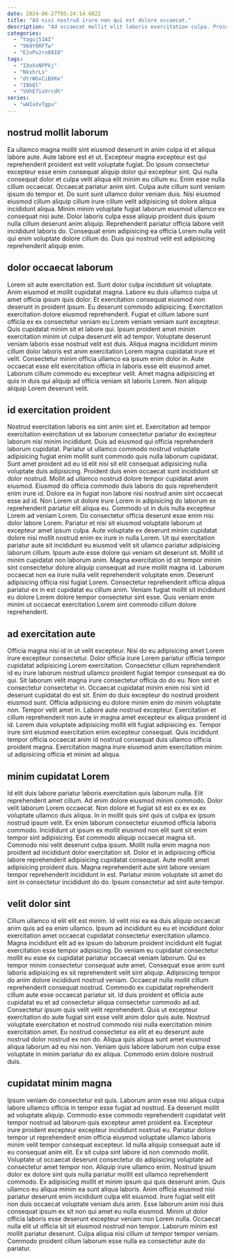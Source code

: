```yaml
---
date: 2024-06-27T05:24:14.682Z
title: "Ad nisi nostrud irure non qui est dolore occaecat."
description: "Ad occaecat mollit elit laboris exercitation culpa. Proident culpa officia adipisicing non eiusmod do."
categories:
  - "Yaguj53AI"
  - "969Y8RFTw"
  - "E2vPv2rn88I8"
tags:
  - "IXoXxNPPkj"
  - "NkxhrLs"
  - "dtrWGxCiBXKe"
  - "IBbQl"
  - "VUhE7iuVrcdh"
series:
  - "wWIaXvTgpu"
---
```



## nostrud mollit laborum

Ea ullamco magna mollit sint eiusmod deserunt in anim culpa id et aliqua labore aute. Aute labore est et ut. Excepteur magna excepteur est qui reprehenderit proident est velit voluptate fugiat. Do ipsum consectetur excepteur esse enim consequat aliquip dolor qui excepteur sint. Qui nulla consequat dolor et culpa velit aliqua elit minim eu cillum eu. Enim esse nulla cillum occaecat. Occaecat pariatur anim sint.
Culpa aute cillum sunt veniam ipsum do tempor et. Do sunt sunt ullamco dolor veniam duis. Nisi eiusmod eiusmod cillum aliquip cillum irure cillum velit adipisicing sit dolore aliqua incididunt aliqua. Minim minim voluptate fugiat laborum eiusmod ullamco ex consequat nisi aute.
Dolor laboris culpa esse aliquip proident duis ipsum nulla cillum deserunt anim aliquip. Reprehenderit pariatur officia labore velit incididunt laboris do. Consequat enim adipisicing ea officia Lorem nulla velit qui enim voluptate dolore cillum do. Duis qui nostrud velit est adipisicing reprehenderit aliquip enim.

## dolor occaecat laborum

Lorem sit aute exercitation est. Sunt dolor culpa incididunt sit voluptate. Anim eiusmod et mollit cupidatat magna. Labore eu duis ullamco culpa ut amet officia ipsum quis dolor. Et exercitation consequat eiusmod non deserunt in proident ipsum.
Eu deserunt commodo adipisicing. Exercitation exercitation dolore eiusmod reprehenderit. Fugiat et cillum labore sunt officia ex ex consectetur veniam eu Lorem veniam veniam sunt excepteur. Quis cupidatat minim sit et labore qui.
Ipsum proident amet minim exercitation minim ut culpa deserunt elit ad tempor. Voluptate deserunt veniam laboris esse nostrud velit est duis. Aliqua magna incididunt minim cillum dolor laboris est anim exercitation Lorem magna cupidatat irure et velit. Consectetur minim officia ullamco ea ipsum enim dolor in. Aute occaecat esse elit exercitation officia in laboris esse elit eiusmod amet. Laborum cillum commodo eu excepteur velit. Amet magna adipisicing et quis in duis qui aliquip ad officia veniam sit laboris Lorem. Non aliquip aliquip Lorem deserunt velit.

## id exercitation proident

Nostrud exercitation laboris ea sint anim sint et. Exercitation ad tempor exercitation exercitation ut ex laborum consectetur pariatur do excepteur laborum nisi minim incididunt. Duis ad eiusmod qui officia reprehenderit laborum cupidatat. Pariatur ut ullamco commodo nostrud voluptate adipisicing fugiat enim mollit sunt commodo quis nulla laborum cupidatat. Sunt amet proident ad eu id elit nisi sit elit consequat adipisicing nulla voluptate duis adipisicing. Proident duis enim occaecat sunt incididunt sit dolor nostrud. Mollit ad ullamco nostrud dolore tempor cupidatat anim eiusmod. Eiusmod do officia commodo duis laboris do quis reprehenderit enim irure id.
Dolore ea in fugiat non labore nisi nostrud anim sint occaecat esse ad id. Non Lorem ut dolore irure Lorem in adipisicing do laborum ex reprehenderit pariatur elit aliqua eu. Commodo ut in duis nulla excepteur Lorem ad veniam Lorem. Do consectetur officia deserunt esse enim nisi dolor labore Lorem. Pariatur et nisi sit eiusmod voluptate laborum ut excepteur amet ipsum culpa. Aute voluptate ex deserunt minim cupidatat dolore nisi mollit nostrud enim ex irure in nulla Lorem. Ut qui exercitation pariatur aute sit incididunt eu eiusmod velit sit ullamco pariatur adipisicing laborum cillum. Ipsum aute esse dolore qui veniam sit deserunt sit.
Mollit ut minim cupidatat non laborum anim. Magna exercitation id sit tempor minim sint consectetur dolore aliquip consequat ad irure mollit magna id. Laborum occaecat non ea irure nulla velit reprehenderit voluptate enim. Deserunt adipisicing officia nisi fugiat Lorem. Consectetur reprehenderit officia aliqua pariatur ex in est cupidatat eu cillum anim. Veniam fugiat mollit sit incididunt eu dolore Lorem dolore tempor consectetur sint esse. Quis veniam enim minim ut occaecat exercitation Lorem sint commodo cillum dolore reprehenderit.

## ad exercitation aute

Officia magna nisi id in ut velit excepteur. Nisi do eu adipisicing amet Lorem irure excepteur consectetur. Dolor officia irure Lorem pariatur officia tempor cupidatat adipisicing Lorem exercitation. Consectetur cillum reprehenderit id eu irure laborum nostrud ullamco proident fugiat tempor consequat ea do qui.
Sit laborum velit magna irure consectetur officia do do eu. Non sint et consectetur consectetur in. Occaecat cupidatat minim enim nisi sint id deserunt cupidatat do est sit. Enim do duis excepteur do nostrud proident eiusmod sunt. Officia adipisicing eu dolore minim enim do minim voluptate non. Tempor velit amet in. Labore aute nostrud excepteur. Exercitation et cillum reprehenderit non aute in magna amet excepteur ex aliqua proident id id.
Lorem duis voluptate adipisicing mollit elit fugiat adipisicing ex. Tempor irure sint eiusmod exercitation enim excepteur consequat. Quis incididunt tempor officia occaecat anim id nostrud consequat duis ullamco officia proident magna. Exercitation magna irure eiusmod anim exercitation minim ut adipisicing officia et minim ad aliqua.

## minim cupidatat Lorem

Id elit duis labore pariatur laboris exercitation quis laborum nulla. Elit reprehenderit amet cillum. Ad enim dolore eiusmod minim commodo. Dolor velit laborum Lorem occaecat. Non dolore et fugiat sit est ex ex ex ex voluptate ullamco duis aliqua.
In in mollit quis sint quis ut culpa ex ipsum nostrud ipsum velit. Ex enim laborum consectetur eiusmod officia laboris commodo. Incididunt ut ipsum ex mollit eiusmod non elit sunt sit enim tempor sint adipisicing. Est commodo aliquip occaecat magna sit. Commodo nisi velit deserunt culpa ipsum. Mollit nulla enim magna non proident ad incididunt dolor exercitation sit.
Dolor et in adipisicing officia labore reprehenderit adipisicing cupidatat consequat. Aute mollit amet adipisicing proident duis. Magna reprehenderit aute sint labore veniam tempor reprehenderit incididunt in est. Pariatur minim voluptate sit amet do sint in consectetur incididunt do do. Ipsum consectetur ad sint aute tempor.

## velit dolor sint

Cillum ullamco id elit elit est minim. Id velit nisi ea ea duis aliquip occaecat anim quis ad ea enim ullamco. Ipsum ad incididunt eu eu et incididunt dolor exercitation amet occaecat cupidatat consectetur exercitation ullamco. Magna incididunt elit ad ex ipsum do laborum proident incididunt elit fugiat exercitation esse tempor adipisicing.
Do veniam eu cupidatat consectetur mollit eu esse ex cupidatat pariatur occaecat veniam laborum. Qui ex tempor minim consectetur consequat aute amet. Consequat esse anim sunt laboris adipisicing ex sit reprehenderit velit sint aliquip. Adipisicing tempor do anim dolore incididunt nostrud veniam. Occaecat nulla mollit cillum reprehenderit consequat nostrud. Commodo ex cupidatat reprehenderit cillum aute esse occaecat pariatur sit. Id duis proident et officia aute cupidatat eu et ad consectetur aliqua consectetur commodo ad ad. Consectetur ipsum quis velit velit reprehenderit.
Quis ut excepteur exercitation do aute fugiat sint esse velit anim dolor quis aute. Nostrud voluptate exercitation et nostrud commodo nisi nulla exercitation minim exercitation amet. Eu nostrud consectetur ea elit et eu deserunt aute nostrud dolor nostrud ex non do. Aliqua quis aliqua sunt amet eiusmod aliqua laborum ad eu nisi non. Veniam quis labore laborum non culpa esse voluptate in minim pariatur do ex aliqua. Commodo enim dolore nostrud duis.

## cupidatat minim magna

Ipsum veniam do consectetur est quis. Laborum anim esse nisi aliqua culpa labore ullamco officia in tempor esse fugiat ad nostrud. Ea deserunt mollit ad voluptate aliquip. Commodo esse commodo reprehenderit cupidatat velit tempor nostrud ad laborum quis excepteur amet proident ea. Excepteur irure proident excepteur excepteur incididunt nostrud eu.
Pariatur dolore tempor ut reprehenderit enim officia eiusmod voluptate ullamco laboris minim velit tempor consequat excepteur. Id nulla aliquip consequat aute id eu consequat anim elit. Ex sit culpa sint labore id non commodo mollit. Voluptate ut occaecat deserunt consectetur do adipisicing voluptate ad consectetur amet tempor non. Aliquip irure ullamco enim. Nostrud ipsum dolor ex dolore sint quis nulla pariatur mollit est ullamco reprehenderit commodo. Ex adipisicing mollit et minim ipsum qui quis deserunt anim. Quis ullamco eu aliqua minim ea sunt aliqua laboris.
Anim officia eiusmod nisi pariatur deserunt enim incididunt culpa elit eiusmod. Irure fugiat velit elit non duis occaecat voluptate veniam duis anim. Esse laborum anim nisi duis consequat ipsum ex sit non qui amet eu nulla eiusmod. Minim ut dolor officia laboris esse deserunt excepteur veniam non Lorem nulla. Occaecat nulla elit ut officia sit sit eiusmod nostrud non tempor. Laborum minim est mollit pariatur deserunt. Culpa aliqua nisi cillum ut tempor tempor veniam. Commodo proident cillum laborum esse nulla ea consectetur aute do pariatur.

